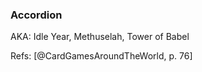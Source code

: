 ### Accordion

AKA: Idle Year, Methuselah, Tower of Babel


Refs: [@CardGamesAroundTheWorld, p. 76]

